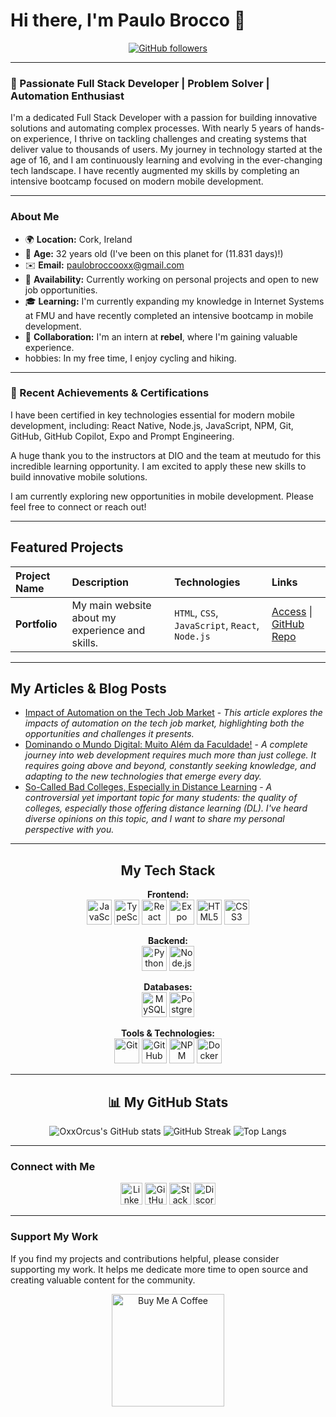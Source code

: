 # Hi there, I'm Paulo Brocco 👋

<p align="center">
  <a href="https://www.github.com/oxxorcus" target="_blank" rel="noreferrer">
    <img src="https://img.shields.io/github/followers/oxxorcus?logo=github&style=for-the-badge&color=3382ed&labelColor=171717" alt="GitHub followers"/>
  </a>
</p>

---

### 🚀 Passionate Full Stack Developer | Problem Solver | Automation Enthusiast

I'm a dedicated Full Stack Developer with a passion for building innovative solutions and automating complex processes. With nearly 5 years of hands-on experience, I thrive on tackling challenges and creating systems that deliver value to thousands of users. My journey in technology started at the age of 16, and I am continuously learning and evolving in the ever-changing tech landscape. I have recently augmented my skills by completing an intensive bootcamp focused on modern mobile development.

---

### About Me

- 🌍 **Location:** Cork, Ireland
- 🎂 **Age:** 32 years old (I've been on this planet for (11.831 days)!)
- ✉️ **Email:** [paulobroccooxx@gmail.com](mailto:paulobroccooxx@gmail.com)
- 💼 **Availability:** Currently working on personal projects and open to new job opportunities.
- 🎓 **Learning:** I'm currently expanding my knowledge in Internet Systems at FMU and have recently completed an intensive bootcamp in mobile development.
- 🤝 **Collaboration:** I'm an intern at **rebel**, where I'm gaining valuable experience.
-  hobbies: In my free time, I enjoy cycling and hiking.

---

### 🚀 Recent Achievements & Certifications

I have been certified in key technologies essential for modern mobile development, including: React Native, Node.js, JavaScript, NPM, Git, GitHub, GitHub Copilot, Expo and Prompt Engineering.

A huge thank you to the instructors at DIO and the team at meutudo for this incredible learning opportunity. I am excited to apply these new skills to build innovative mobile solutions.

I am currently exploring new opportunities in mobile development. Please feel free to connect or reach out!

---

## Featured Projects

| Project Name | Description | Technologies | Links |
| :--- | :--- | :--- | :--- |
| **Portfolio** | My main website about my experience and skills. | `HTML`, `CSS`, `JavaScript`, `React`, `Node.js` | [Access](https://portfolio-3ufl3jgnc-paulo-broccos-projects.vercel.app/) \| [GitHub Repo](https://github.com/OxxOrcus/Portfolio) |

---

## My Articles & Blog Posts

- [Impact of Automation on the Tech Job Market](https://www.linkedin.com/pulse/impacto-da-automa%25C3%25A7%25C3%25A3o-mercado-de-trabalho-tech-paulo-brocco-sfqv-suiyf/?trackingId=MGRg7Eh%2BSZed%2Bw7l7f24%2Bw%3D%3D) - *This article explores the impacts of automation on the tech job market, highlighting both the opportunities and challenges it presents.*
- [Dominando o Mundo Digital: Muito Além da Faculdade!](https://www.dio.me/articles/dominando-o-mundo-digital-muito-alem-da-faculdade) - *A complete journey into web development requires much more than just college. It requires going above and beyond, constantly seeking knowledge, and adapting to the new technologies that emerge every day.*
- [So-Called Bad Colleges, Especially in Distance Learning](https://www.linkedin.com/pulse/faculdades-ditas-ruins-principalmente-ead-paulo-brocco-sfqv-nsirf/?trackingId=H%2FaQruJ%2BQBuT0drfIxdbcQ%3D%3D) - *A controversial yet important topic for many students: the quality of colleges, especially those offering distance learning (DL). I've heard diverse opinions on this topic, and I want to share my personal perspective with you.*

---

<h2 align="center">My Tech Stack</h2>

<p align="center">
  <strong>Frontend:</strong><br>
  <a href="https://developer.mozilla.org/en-US/docs/Web/JavaScript" target="_blank" rel="noreferrer"><img src="https://raw.githubusercontent.com/danielcranney/readme-generator/main/public/icons/skills/javascript-colored.svg" width="40" height="40" alt="JavaScript" title="JavaScript"></a>
  <a href="https://www.typescriptlang.org/" target="_blank" rel="noreferrer"><img src="https://raw.githubusercontent.com/danielcranney/readme-generator/main/public/icons/skills/typescript-colored.svg" width="40" height="40" alt="TypeScript" title="TypeScript"></a>
  <a href="https://reactjs.org/" target="_blank" rel="noreferrer"><img src="https://raw.githubusercontent.com/danielcranney/readme-generator/main/public/icons/skills/react-colored.svg" width="40" height="40" alt="React" title="React"></a>
  <a href="https://expo.dev/" target="_blank" rel="noreferrer"><img src="https://raw.githubusercontent.com/danielcranney/readme-generator/main/public/icons/skills/expo-colored.svg" width="40" height="40" alt="Expo" title="Expo"></a>
  <a href="https://developer.mozilla.org/en-US/docs/Glossary/HTML5" target="_blank" rel="noreferrer"><img src="https://raw.githubusercontent.com/danielcranney/readme-generator/main/public/icons/skills/html5-colored.svg" width="40" height="40" alt="HTML5" title="HTML5"></a>
  <a href="https://www.w3.org/TR/CSS/" target="_blank" rel="noreferrer"><img src="https://raw.githubusercontent.com/danielcranney/readme-generator/main/public/icons/skills/css3-colored.svg" width="40" height="40" alt="CSS3" title="CSS3"></a>
</p>
<p align="center">
  <strong>Backend:</strong><br>
  <a href="https://www.python.org/" target="_blank" rel="noreferrer"><img src="https://raw.githubusercontent.com/danielcranney/readme-generator/main/public/icons/skills/python-colored.svg" width="40" height="40" alt="Python" title="Python"></a>
  <a href="https://nodejs.org/en/" target="_blank" rel="noreferrer"><img src="https://raw.githubusercontent.com/marwin1991/profile-technology-icons/refs/heads/main/icons/node_js.png" width="40" height="40" alt="Node.js" title="Node.js"></a>
</p>
<p align="center">
  <strong>Databases:</strong><br>
  <a href="https://www.mysql.com/" target="_blank" rel="noreferrer"><img src="https://raw.githubusercontent.com/danielcranney/readme-generator/main/public/icons/skills/mysql-colored.svg" width="40" height="40" alt="MySQL" title="MySQL"></a>
  <a href="https://www.postgresql.org" target="_blank" rel="noreferrer"><img src="https://raw.githubusercontent.com/danielcranney/readme-generator/main/public/icons/skills/postgresql-colored.svg" width="40" height="40" alt="PostgreSQL" title="PostgreSQL"></a>
</p>
<p align="center">
  <strong>Tools & Technologies:</strong><br>
  <a href="https://git-scm.com/" target="_blank" rel="noreferrer"><img src="https://raw.githubusercontent.com/danielcranney/readme-generator/main/public/icons/skills/git-colored.svg" width="40" height="40" alt="Git" title="Git"></a>
  <a href="https://github.com/" target="_blank" rel="noreferrer"><img src="https://github.com/simple-icons/simple-icons/blob/develop/icons/github.svg" width="40" height="40" alt="GitHub" title="GitHub"></a>
  <a href="https://www.npmjs.com/" target="_blank" rel="noreferrer"><img src="https://raw.githubusercontent.com/marwin1991/profile-technology-icons/refs/heads/main/icons/npm.png" width="40" height="40" alt="NPM" title="NPM"></a>
  <a href="https://www.docker.com/" target="_blank" rel="noreferrer"><img src="https://raw.githubusercontent.com/danielcranney/readme-generator/main/public/icons/skills/docker-colored.svg" width="40" height="40" alt="Docker" title="Docker"></a>
</p>

---

<h2 align="center">📊 My GitHub Stats</h2>

<p align="center">
  <img src="https://github-readme-stats.vercel.app/api?username=OxxOrcus&show_icons=true&theme=github_dark" alt="OxxOrcus's GitHub stats"/>
  <img src="https://streak-stats.demolab.com?user=OxxOrcus&theme=github_dark" alt="GitHub Streak"/>
  <img src="https://github-readme-stats.vercel.app/api/top-langs/?username=OxxOrcus&layout=compact&theme=github_dark" alt="Top Langs"/>
</p>

---

### Connect with Me

<p align="center">
  <a href="https://www.linkedin.com/in/paulo-brocco/" target="_blank" rel="noreferrer"><img src="https://raw.githubusercontent.com/danielcranney/readme-generator/main/public/icons/socials/linkedin.svg" width="35" height="35" alt="LinkedIn"/></a>
  <a href="https://www.github.com/OxxOrcus" target="_blank" rel="noreferrer"><img src="https://raw.githubusercontent.com/danielcranney/readme-generator/main/public/icons/socials/github-dark.svg" width="35" height="35" alt="GitHub"/></a>
  <a href="https://stackoverflow.com/users/21707769/paulo-brocco" target="_blank" rel="noreferrer"><img src="https://raw.githubusercontent.com/danielcranney/readme-generator/main/public/icons/socials/stackoverflow.svg" width="35" height="35" alt="Stack Overflow"/></a>
  <a href="https://discord.com/users/paulobrocco5755" target="_blank" rel="noreferrer"><img src="https://raw.githubusercontent.com/danielcranney/readme-generator/main/public/icons/socials/discord.svg" width="35" height="35" alt="Discord"/></a>
</p>

---

### Support My Work

If you find my projects and contributions helpful, please consider supporting my work. It helps me dedicate more time to open source and creating valuable content for the community.

<p align="center">
  <a href="https://www.buymeacoffee.com/OxxOrcusPBROCCO">
    <img src="https://cdn.buymeacoffee.com/buttons/v2/default-yellow.png" width="180" alt="Buy Me A Coffee"/>
  </a>
</p>
